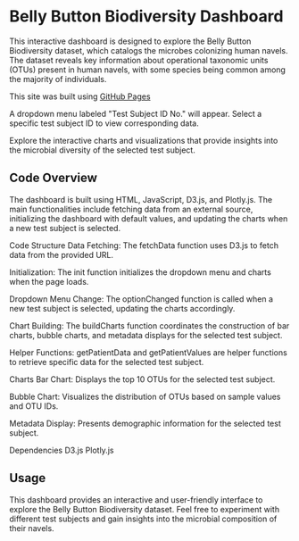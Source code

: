 # Belly Button Biodiversity Dashboard
This interactive dashboard is designed to explore the Belly Button Biodiversity dataset, which catalogs the microbes colonizing human navels. The dataset reveals key information about operational taxonomic units (OTUs) present in human navels, with some species being common among the majority of individuals.

This site was built using [GitHub Pages](https://rgajjar111.github.io/belly-button-challenge/)

A dropdown menu labeled "Test Subject ID No." will appear. Select a specific test subject ID to view corresponding data.

Explore the interactive charts and visualizations that provide insights into the microbial diversity of the selected test subject.

## Code Overview
The dashboard is built using HTML, JavaScript, D3.js, and Plotly.js. The main functionalities include fetching data from an external source, initializing the dashboard with default values, and updating the charts when a new test subject is selected.

Code Structure
Data Fetching: The fetchData function uses D3.js to fetch data from the provided URL.

Initialization: The init function initializes the dropdown menu and charts when the page loads.

Dropdown Menu Change: The optionChanged function is called when a new test subject is selected, updating the charts accordingly.

Chart Building: The buildCharts function coordinates the construction of bar charts, bubble charts, and metadata displays for the selected test subject.

Helper Functions: getPatientData and getPatientValues are helper functions to retrieve specific data for the selected test subject.

Charts
Bar Chart: Displays the top 10 OTUs for the selected test subject.

Bubble Chart: Visualizes the distribution of OTUs based on sample values and OTU IDs.

Metadata Display: Presents demographic information for the selected test subject.

Dependencies
D3.js
Plotly.js

## Usage
This dashboard provides an interactive and user-friendly interface to explore the Belly Button Biodiversity dataset. Feel free to experiment with different test subjects and gain insights into the microbial composition of their navels.

